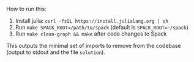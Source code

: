 How to run this:

1. Install julia: `curl -fsSL https://install.julialang.org | sh`
2. Run `make SPACK_ROOT=/path/to/spack` (default is `SPACK_ROOT=~/spack`)
3. Run `make clean-graph && make` after code changes to Spack

This outputs the minimal set of imports to remove from the codebase (output to
stdout and the file `solution`).

